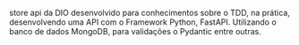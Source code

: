 store api da DIO desenvolvido para conhecimentos sobre o TDD, na prática, desenvolvendo uma API com o Framework Python, FastAPI. Utilizando o banco de dados MongoDB, para validações o Pydantic entre outras.